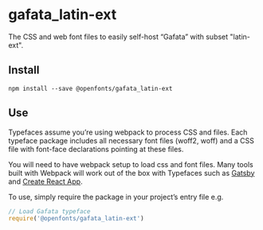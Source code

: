 
# gafata_latin-ext

The CSS and web font files to easily self-host “Gafata” with subset "latin-ext".

## Install

`npm install --save @openfonts/gafata_latin-ext`

## Use

Typefaces assume you’re using webpack to process CSS and files. Each typeface
package includes all necessary font files (woff2, woff) and a CSS file with
font-face declarations pointing at these files.

You will need to have webpack setup to load css and font files. Many tools built
with Webpack will work out of the box with Typefaces such as [Gatsby](https://github.com/gatsbyjs/gatsby)
and [Create React App](https://github.com/facebookincubator/create-react-app).

To use, simply require the package in your project’s entry file e.g.

```javascript
// Load Gafata typeface
require('@openfonts/gafata_latin-ext')
```
